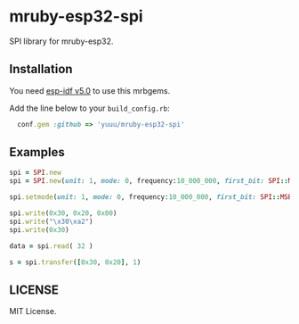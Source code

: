 # mruby-esp32-spi

SPI library for mruby-esp32.

## Installation

You need [esp-idf v5.0](https://docs.espressif.com/projects/esp-idf/en/release-v5.0/esp32/index.html) to use this mrbgems.

Add the line below to your `build_config.rb`:

```ruby
  conf.gem :github => 'yuuu/mruby-esp32-spi'
```

## Examples

```ruby
spi = SPI.new
spi = SPI.new(unit: 1, mode: 0, frequency:10_000_000, first_bit: SPI::MSB_FIRST)

spi.setmode(unit: 1, mode: 0, frequency:10_000_000, first_bit: SPI::MSB_FIRST)

spi.write(0x30, 0x20, 0x00)
spi.write("\x30\xa2")
spi.write(0x30)

data = spi.read( 32 )

s = spi.transfer([0x30, 0x20], 1)

```

## LICENSE

MIT License.
